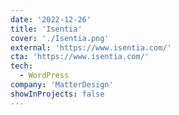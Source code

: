 ```yaml
---
date: '2022-12-26'
title: 'Isentia'
cover: './Isentia.png'
external: 'https://www.isentia.com/'
cta: 'https://www.isentia.com/'
tech:
  - WordPress
company: 'MatterDesign'
showInProjects: false
---
```


